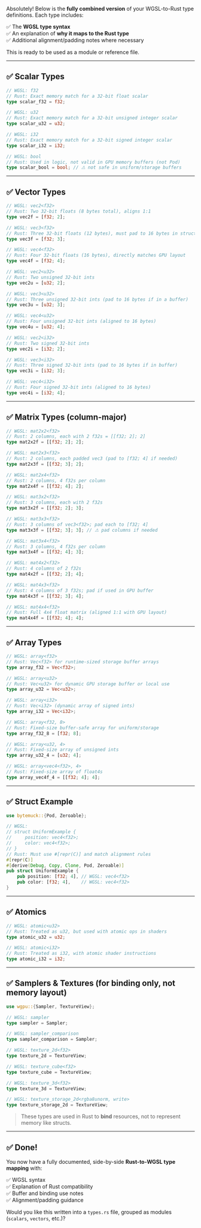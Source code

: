 Absolutely! Below is the **fully combined version** of your WGSL-to-Rust type definitions. Each type includes:

✅ The **WGSL type syntax**  
✅ An explanation of **why it maps to the Rust type**  
✅ Additional alignment/padding notes where necessary  

This is ready to be used as a module or reference file.

---

## ✅ Scalar Types

```rust
// WGSL: f32
// Rust: Exact memory match for a 32-bit float scalar
type scalar_f32 = f32;

// WGSL: u32
// Rust: Exact memory match for a 32-bit unsigned integer scalar
type scalar_u32 = u32;

// WGSL: i32
// Rust: Exact memory match for a 32-bit signed integer scalar
type scalar_i32 = i32;

// WGSL: bool
// Rust: Used in logic, not valid in GPU memory buffers (not Pod)
type scalar_bool = bool; // ⚠ not safe in uniform/storage buffers
```

---

## ✅ Vector Types

```rust
// WGSL: vec2<f32>
// Rust: Two 32-bit floats (8 bytes total), aligns 1:1
type vec2f = [f32; 2];

// WGSL: vec3<f32>
// Rust: Three 32-bit floats (12 bytes), must pad to 16 bytes in structs
type vec3f = [f32; 3];

// WGSL: vec4<f32>
// Rust: Four 32-bit floats (16 bytes), directly matches GPU layout
type vec4f = [f32; 4];

// WGSL: vec2<u32>
// Rust: Two unsigned 32-bit ints
type vec2u = [u32; 2];

// WGSL: vec3<u32>
// Rust: Three unsigned 32-bit ints (pad to 16 bytes if in a buffer)
type vec3u = [u32; 3];

// WGSL: vec4<u32>
// Rust: Four unsigned 32-bit ints (aligned to 16 bytes)
type vec4u = [u32; 4];

// WGSL: vec2<i32>
// Rust: Two signed 32-bit ints
type vec2i = [i32; 2];

// WGSL: vec3<i32>
// Rust: Three signed 32-bit ints (pad to 16 bytes if in buffer)
type vec3i = [i32; 3];

// WGSL: vec4<i32>
// Rust: Four signed 32-bit ints (aligned to 16 bytes)
type vec4i = [i32; 4];
```

---

## ✅ Matrix Types (column-major)

```rust
// WGSL: mat2x2<f32>
// Rust: 2 columns, each with 2 f32s = [[f32; 2]; 2]
type mat2x2f = [[f32; 2]; 2];

// WGSL: mat2x3<f32>
// Rust: 2 columns, each padded vec3 (pad to [f32; 4] if needed)
type mat2x3f = [[f32; 3]; 2];

// WGSL: mat2x4<f32>
// Rust: 2 columns, 4 f32s per column
type mat2x4f = [[f32; 4]; 2];

// WGSL: mat3x2<f32>
// Rust: 3 columns, each with 2 f32s
type mat3x2f = [[f32; 2]; 3];

// WGSL: mat3x3<f32>
// Rust: 3 columns of vec3<f32>; pad each to [f32; 4]
type mat3x3f = [[f32; 3]; 3]; // ⚠ pad columns if needed

// WGSL: mat3x4<f32>
// Rust: 3 columns, 4 f32s per column
type mat3x4f = [[f32; 4]; 3];

// WGSL: mat4x2<f32>
// Rust: 4 columns of 2 f32s
type mat4x2f = [[f32; 2]; 4];

// WGSL: mat4x3<f32>
// Rust: 4 columns of 3 f32s; pad if used in GPU buffer
type mat4x3f = [[f32; 3]; 4];

// WGSL: mat4x4<f32>
// Rust: Full 4x4 float matrix (aligned 1:1 with GPU layout)
type mat4x4f = [[f32; 4]; 4];
```

---

## ✅ Array Types

```rust
// WGSL: array<f32>
// Rust: Vec<f32> for runtime-sized storage buffer arrays
type array_f32 = Vec<f32>;

// WGSL: array<u32>
// Rust: Vec<u32> for dynamic GPU storage buffer or local use
type array_u32 = Vec<u32>;

// WGSL: array<i32>
// Rust: Vec<i32> (dynamic array of signed ints)
type array_i32 = Vec<i32>;

// WGSL: array<f32, 8>
// Rust: Fixed-size buffer-safe array for uniform/storage
type array_f32_8 = [f32; 8];

// WGSL: array<u32, 4>
// Rust: Fixed-size array of unsigned ints
type array_u32_4 = [u32; 4];

// WGSL: array<vec4<f32>, 4>
// Rust: Fixed-size array of float4s
type array_vec4f_4 = [[f32; 4]; 4];
```

---

## ✅ Struct Example

```rust
use bytemuck::{Pod, Zeroable};

// WGSL:
// struct UniformExample {
//     position: vec4<f32>;
//     color: vec4<f32>;
// }
// Rust: Must use #[repr(C)] and match alignment rules
#[repr(C)]
#[derive(Debug, Copy, Clone, Pod, Zeroable)]
pub struct UniformExample {
    pub position: [f32; 4], // WGSL: vec4<f32>
    pub color: [f32; 4],    // WGSL: vec4<f32>
}
```

---

## ✅ Atomics

```rust
// WGSL: atomic<u32>
// Rust: Treated as u32, but used with atomic ops in shaders
type atomic_u32 = u32;

// WGSL: atomic<i32>
// Rust: Treated as i32, with atomic shader instructions
type atomic_i32 = i32;
```

---

## ✅ Samplers & Textures (for binding only, not memory layout)

```rust
use wgpu::{Sampler, TextureView};

// WGSL: sampler
type sampler = Sampler;

// WGSL: sampler_comparison
type sampler_comparison = Sampler;

// WGSL: texture_2d<f32>
type texture_2d = TextureView;

// WGSL: texture_cube<f32>
type texture_cube = TextureView;

// WGSL: texture_3d<f32>
type texture_3d = TextureView;

// WGSL: texture_storage_2d<rgba8unorm, write>
type texture_storage_2d = TextureView;
```

> These types are used in Rust to **bind** resources, not to represent memory like structs.

---

## ✅ Done!

You now have a fully documented, side-by-side **Rust-to-WGSL type mapping** with:

✅ WGSL syntax  
✅ Explanation of Rust compatibility  
✅ Buffer and binding use notes  
✅ Alignment/padding guidance  

Would you like this written into a `types.rs` file, grouped as modules (`scalars`, `vectors`, etc.)?
